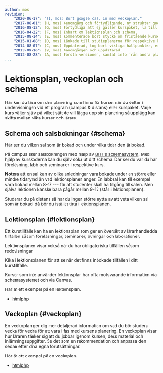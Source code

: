 ```yaml
---
author: mos
revision:
    "2020-06-17": "(I, mos) Bort google cal, in med veckoplan."
    "2017-08-01": (H, mos) Genomgång och förtydligande, ny struktur google kal.
    "2016-08-12": (G, mos) Förtydliga att ej gäller kurspaket, la till gcal.
    "2016-04-22": (F, mos) Enbart om lektionsplan och schema.
    "2015-08-14": (E, mos) Kommenterade bort stycke om fristående kurser.
    "2015-01-08": (D, mos) Länkade till studieplanerna för respektive kurspaket.
    "2014-08-07": (C, mos) Uppdaterad, tog bort viktiga hållpunkter, ersattes av uppdaterade studieplaner samt nya studieplaner för kurspaket.
    "2013-09-26": (B, mos) Genomgången och uppdaterad.
    "2012-08-28": (A, mos) Första versionen, samlat info från andra platser.
...
```

Lektionsplan, veckoplan och schema
==================================

Här kan du läsa om den planering som finns för kurser när du deltar i undervisningen vid ett program (campus & distans) eller kurspaket. Varje kurs väljer själv på vilket sätt de vill lägga upp sin planering så upplägg kan skifta mellan olika kurser och lärare.



Schema och salsbokningar {#schema}
----------------------------

Här ser du vilken sal som är bokad och under vilka tider den är bokad.

På campus sker salsbokningen med hjälp av [BTH's schemasystem](http://schema.bth.se). Med hjälp av kurskoderna kan du själv söka ut ditt schema. Där ser du var du har föreläsning, labb och seminarier i respektive kurs.

**Notera** att en sal kan av olika anledningar vara bokade under en större eller mindre tidsrymd än vad lektionsplanen anger. En labbsal kan till exempel vara bokad mellan 8-17 --- för att studenter skall ha tillgång till salen. Men själva lektionen kanske bara pågår mellan 9-12 (står i lektionsplanen).

Studerar du på distans så har du ingen större nytta av att veta vilken sal som är bokad, då bör du istället titta i lektionsplanen.



Lektionsplan {#lektionsplan}
----------------------------

Ett kurstillfälle kan ha en lektionsplan som ger en översikt av lärarhandledda tillfällen såsom föreläsningar, seminarier, övningar och laborationer.

Lektionsplanen visar också när du har obligatoriska tillfällen såsom redovisningar.

Kika i lektionsplanen för att se när det finns inbokade tillfällen i ditt kurstillfälle.

Kurser som inte använder lektionsplan har ofta motsvarande information via schemasystemet och via Canvas.

Här är ett exempel på en lektionsplan.

* [htmlphp](https://dbwebb.se/kurser/htmlphp/lektionsplan)



Veckoplan {#veckoplan}
----------------------------

En veckoplan ger dig mer detaljerad information om vad du bör studera vecka för vecka för att vara i fas med kursens planering. En veckoplan visar hur läraren tänker sig att du jobbar igenom kursen, dess material och inlämningsuppgifter. Se det som en rekommendation och anpassa den sedan efter dina egna förutsättningar.

Här är ett exempel på en veckoplan.

* [htmlphp](https://dbwebb.se/kurser/htmlphp-v4/veckoplan/ht20lp1)
